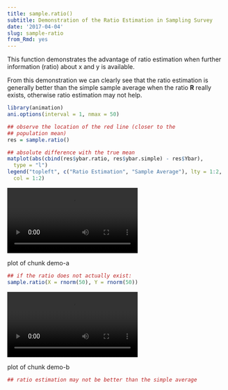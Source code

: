 ```yaml
---
title: sample.ratio()
subtitle: Demonstration of the Ratio Estimation in Sampling Survey
date: '2017-04-04'
slug: sample-ratio
from_Rmd: yes
---
```


This function demonstrates the advantage of ratio estimation when further
information (ratio) about x and y is available.

From this demonstration we can clearly see that the ratio estimation is
generally better than the simple sample average when the ratio **R**
really exists, otherwise ratio estimation may not help.
 

```r
library(animation)
ani.options(interval = 1, nmax = 50)

## observe the location of the red line (closer to the
## population mean)
res = sample.ratio()
```

```r
## absolute difference with the true mean
matplot(abs(cbind(res$ybar.ratio, res$ybar.simple) - res$Ybar), 
  type = "l")
legend("topleft", c("Ratio Estimation", "Sample Average"), lty = 1:2, 
  col = 1:2)
```

<video controls loop autoplay><source src="https://assets.yihui.name/figures/animation/example/sample-ratio/demo-a.mp4?dl=1" /><p>plot of chunk demo-a</p></video>


```r
## if the ratio does not actually exist:
sample.ratio(X = rnorm(50), Y = rnorm(50))
```

<video controls loop autoplay><source src="https://assets.yihui.name/figures/animation/example/sample-ratio/demo-b.mp4?dl=1" /><p>plot of chunk demo-b</p></video>

```r
## ratio estimation may not be better than the simple average
```
